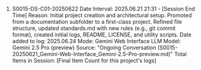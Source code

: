 1. S0015-DS-C01-20250622
Date Interval: 2025.06.21 21:31 - [Session End Time]
Reason: Initial project creation and architectural setup. Promoted from a documentation subfolder to a first-class project. Refined file structure, updated standards.md with new rules (e.g., git commit format), created initial logs, README, LICENSE, and utility scripts.
Date added to log: 2025.06.24
Mode: Gemini Web Interface
LLM Model: Gemini 2.5 Pro (preview)
Source: "Ongoing Conversation (S0015-20250621_Gemini-Web-Interface_Gemini-2.5-Pro-preview.md)"
Total Items in Session: [Final Item Count for this project's logs]